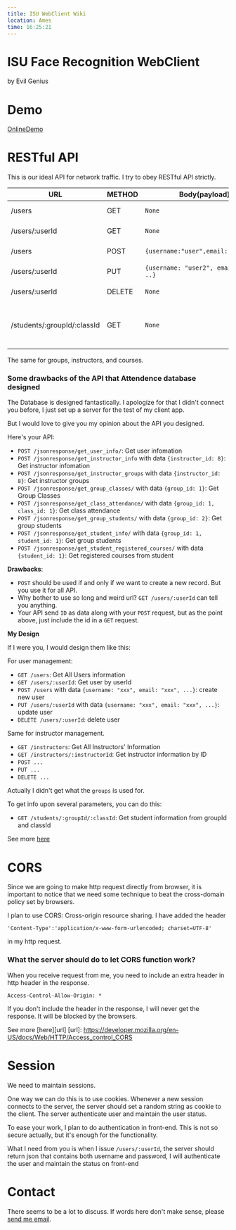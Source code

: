 ```yaml
---
title: ISU WebClient Wiki
location: Ames
time: 16:25:21
---
```


# ISU Face Recognition WebClient
by Evil Genius

# Demo

[OnlineDemo](http://webclient.lihebi.com)

# RESTful API
This is our ideal API for network traffic. I try to obey RESTful API strictly.

| URL	                | METHOD |	Body(payload)	                      | Description |
| ----               | ----  | ---                                 | --- |
| /users              | GET    | `None`                               | Get all user info |
| /users/:userId      |	GET    | `None`                                 |	Get user info by id |
| /users	            | POST   | `{username:"user",email:"xxx",...}`    |	Create A user |
| /users/:userId      | PUT    | `{username: "user2", email: "yyy", ..}`| Update a user |
| /users/:userId      | DELETE |   `None`                                     | Delete a user |
| /students/:groupId/:classId | GET | `None` | Get student information from groupId and classId |

The same for groups, instructors, and courses.

### Some drawbacks of the API that Attendence database designed

The Database is designed fantastically.
I apologize for that I didn't connect you before,
I just set up a server for the test of my client app.

But I would love to give you my opinion about the API you designed.

Here's your API:

* `POST /jsonresponse/get_user_info/`: Get user infomation
* `POST /jsonresponse/get_instructor_info` with data `{instructor_id: 8}`: Get instructor infomation
* `POST /jsonresponse/get_instructor_groups` with data `{instructor_id: 8}`: Get instructor groups
* `POST /jsonresponse/get_group_classes/` with data `{group_id: 1}`: Get Group Classes
* `POST /jsonresponse/get_class_attendance/` with data `{group_id: 1, class_id: 1}`: Get class attendance
* `POST /jsonresponse/get_group_students/` with data `{group_id: 2}`: Get group students
* `POST /jsonresponse/get_student_info/` with data `{group_id: 1, student_id: 1}`: Get group students
* `POST /jsonresponse/get_student_registered_courses/` with data `{student_id: 1}`: Get registered courses from student

**Drawbacks**:

* `POST` should be used if and only if we want to create a new record. But you use it for all API.
* Why bother to use so long and weird url? `GET /users/:userId` can tell you anything.
* Your API send `ID` as data along with your `POST` request, but as the point above, just include the id in a `GET` request.

**My Design**

If I were you, I would design them like this:

For user management:

* `GET /users`: Get All Users information
* `GET /users/:userId`: Get user by userId
* `POST /users` with data `{username: "xxx", email: "xxx", ...}`: create new user
* `PUT /users/:userId` with data `{username: "xxx", email: "xxx", ...}`: update user
* `DELETE /users/:userId`: delete user

Same for instructor management.

* `GET /instructors`: Get All Instructors' Information
* `GET /instructors/:instructorId`: Get instructor information by ID
* `POST ...`
* `PUT ...`
* `DELETE ...`

Actually I didn't get what the `groups` is used for.

To get info upon several parameters, you can do this:

* `GET /students/:groupId/:classId`: Get student information from groupId and classId

See more [here](https://parse.com/docs/rest)

# CORS
Since we are going to make http request directly from browser,
it is important to notice that we need some technique to
beat the cross-domain policy set by browsers.

I plan to use CORS: Cross-origin resource sharing.
I have added the header

```
'Content-Type':'application/x-www-form-urlencoded; charset=UTF-8'
```

in my http request.


### What the server should do to let CORS function work?
When you receive request from me,
you need to include an extra header in http header in the response.

```
Access-Control-Allow-Origin: *
```

If you don't include the header in the response, I will never get the response.
It will be blocked by the browsers.

See more [here][url]
[url]: https://developer.mozilla.org/en-US/docs/Web/HTTP/Access_control_CORS

# Session
We need to maintain sessions.

One way we can do this is to use cookies.
Whenever a new session connects to the server,
the server should set a random string as cookie to the client.
The server authenticate user and maintain the user status.

To ease your work, I plan to do authentication in front-end.
This is not so secure actually, but it's enough for the functionality.

What I need from you is when I issue `/users/:userId`,
the server should return json that contains both username and password,
I will authenticate the user and maintain the status on front-end

# Contact
There seems to be a lot to discuss.
If words here don't make sense, please <a href="sendto: hebi@iastate.edu">send me email</a>.

